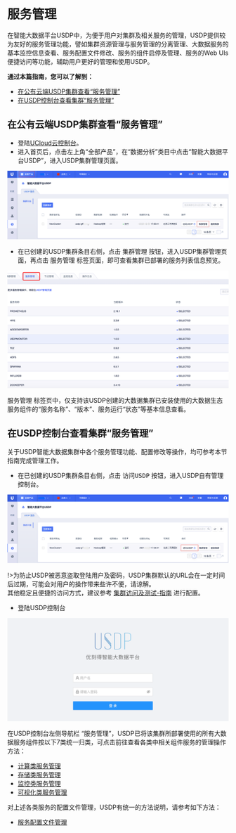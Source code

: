 # 服务管理

在智能大数据平台USDP中，为便于用户对集群及相关服务的管理，USDP提供较为友好的服务管理功能，譬如集群资源管理与服务管理的分离管理、大数据服务的基本监控信息查看、服务配置文件修改、服务的组件启停及管理、服务的Web UIs便捷访问等功能，辅助用户更好的管理和使用USDP。



**通过本篇指南，您可以了解到：**

- [在公有云端USDP集群查看“服务管理”](/USDP/operate/service/README?id=在公有云端USDP集群查看"服务管理")
- [在USDP控制台查看集群“服务管理”](/USDP/operate/service/README?id=在USDP控制台查看集群"服务管理")



## 在公有云端USDP集群查看“服务管理”

- 登陆[UCloud云控制台](https://console.ucloud.cn/)。
- 进入首页后，点击左上角“全部产品”，在“数据分析”类目中点击“智能大数据平台USDP”，进入USDP集群管理页面。

![node_ucloud_usdp_entrance](../../images/operate/node/node_ucloud_usdp_entrance.png)

- 在已创建的USDP集群条目右侧，点击 <kbd>集群管理</kbd> 按钮，进入USDP集群管理页面，再点击 <kbd>服务管理</kbd> 标签页面，即可查看集群已部署的服务列表信息预览。

![公有云控制台_服务管理](../../images/operate/service/公有云控制台_服务管理.png)

 <kbd>服务管理</kbd> 标签页中，仅支持该USDP创建的大数据集群已安装使用的大数据生态服务组件的“服务名称”、“版本”、服务运行“状态”等基本信息查看。



## 在USDP控制台查看集群“服务管理”

关于USDP智能大数据集群中各个服务管理功能、配置修改等操作，均可参考本节指南完成管理工作。

- 在已创建的USDP集群条目右侧，点击 <kbd>访问USDP</kbd> 按钮，进入USDP自有管理控制台。

![node_ucloud_usdp_console_entrance](../../images/operate/node/node_ucloud_usdp_console_entrance.png)

!>为防止USDP被恶意盗取登陆用户及密码，USDP集群默认的URL会在一定时间后过期，可能会对用户的操作带来些许不便，请谅解。</br>其他稳定且便捷的访问方式，建议参考 [集群访问及测试-指南](/USDP/operate/access/README) 进行配置。

- 登陆USDP控制台

![node_usdp_console_entrance](../../images/operate/node/node_usdp_console_login.png)

在USDP控制台左侧导航栏 “服务管理”，USDP已将该集群所部署使用的所有大数据服务组件按以下7类统一归类，可点击前往查看各类中相关组件服务的管理操作方法：

- [计算类服务管理](/USDP/operate/service/compute_kind)
- [存储类服务管理](/USDP/operate/service/storage_kind)
- [监控类服务管理](/USDP/operate/service/monitor_kind)
- [可视化类服务管理](/USDP/operate/service/visual_kind)

对上述各类服务的配置文件管理，USDP有统一的方法说明，请参考如下方法：

- [服务配置文件管理](/USDP/operate/service/service_configer_update)